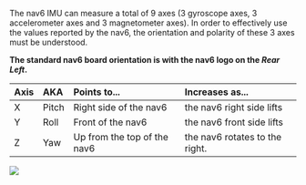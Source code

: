 The nav6 IMU can measure a total of 9 axes (3 gyroscope axes, 3 accelerometer axes and 3 magnetometer axes).  In order to effectively use the values reported by the nav6, the orientation and polarity of these 3 axes must be understood.

**The standard nav6 board orientation is with the nav6 logo on the _Rear Left_.**


|Axis|AKA|Points to...|Increases as...|
|:---|:--|:-----------|:--------------|
|X |Pitch|Right side of the nav6|the nav6 right side lifts|
|Y |Roll|Front of the nav6|the nav6 front side lifts|
|Z |Yaw|Up from the top of the nav6|the nav6 rotates to the right.|



<img src='https://nav6.googlecode.com/svn/trunk/images/nav6_orientation.png'>